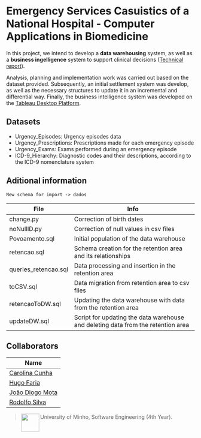 # Emergency Services Casuistics of a National Hospital - Computer Applications in Biomedicine

In this project, we intend to develop a **data warehousing** system, as well as a **business ingelligence** system to support clinical decisions ([Technical report](https://github.com/13caroline/emergency-services-casuistics/blob/main/Relatorio.pdf)).

Analysis, planning and implementation work was carried out based on the dataset provided. Subsequently, an initial settlement system was develop, as well as the necessary structures to update it in an incremental and differential way. Finally, the business intelligence system was developed on the [Tableau Desktop Platform](https://www.tableau.com/).

## Datasets

* Urgency_Episodes: Urgency episodes data
* Urgency_Prescriptions: Prescriptions made for each emergency episode
* Urgency_Exams: Exams performed during an emergency episode
* ICD-9_Hierarchy: Diagnostic codes and their descriptions, according to the ICD-9 nomenclature system

## Aditional information

```
New schema for import -> dados
```

| File             | Info                                                                           | 
| ---------------------|--------------------------------------------------------------------------------------|
| change.py            | Correction of birth dates                                                    |
| noNullID.py          | Correction of null values in csv files|
| Povoamento.sql       | Initial population of the data warehouse                                                |
| retencao.sql         | Schema creation for the retention area and its relationships |
| queries_retencao.sql | Data processing and insertion in the retention area                                  |
| toCSV.sql            | Data migration from retention area to csv files                           |
| retencaoToDW.sql     | Updating the data warehouse with data from the retention area                       | 
| updateDW.sql         | Script for updating the data warehouse and deleting data from the retention area |

## Collaborators

| Name            	|
|-----------------	|
| [Carolina Cunha](https://github.com/13caroline)  	|
| [Hugo Faria](https://github.com/KHiro13)      	|
| [João Diogo Mota](https://github.com/JoaoDiogoMota) 	|
| [Rodolfo Silva](https://github.com/Th0l)   	|

> <img src="https://seeklogo.com/images/U/Universidade_do_Minho-logo-CB2F98451C-seeklogo.com.png" align="left" height="48" width="48" > University of Minho, Software Engineering (4th Year).
